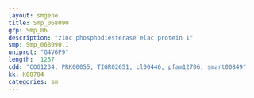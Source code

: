 ```yaml
---
layout: smgene
title: Smp_068090
grp: Smp_06
description: "zinc phosphodiesterase elac protein 1"
smp: Smp_068090.1
uniprot: "G4V6P9"
length:  1257
cdd: "COG1234, PRK00055, TIGR02651, cl00446, pfam12706, smart00849"
kk: K00784
categories: sm
---
```

